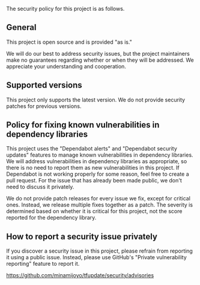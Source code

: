 The security policy for this project is as follows.

## General
This project is open source and is provided "as is."

We will do our best to address security issues, but the project maintainers make no guarantees regarding whether or when they will be addressed. We appreciate your understanding and cooperation.

## Supported versions
This project only supports the latest version. We do not provide security patches for previous versions.

## Policy for fixing known vulnerabilities in dependency libraries
This project uses the "Dependabot alerts" and "Dependabot security updates" features to manage known vulnerabilities in dependency libraries. We will address vulnerabilities in dependency libraries as appropriate, so there is no need to report them as new vulnerabilities in this project. If Dependabot is not working properly for some reason, feel free to create a pull request. For the issue that has already been made public, we don't need to discuss it privately.

We do not provide patch releases for every issue we fix, except for critical ones. Instead, we release multiple fixes together as a patch. The severity is determined based on whether it is critical for this project, not the score reported for the dependency library.

## How to report a security issue privately
If you discover a security issue in this project, please refrain from reporting it using a public issue. Instead, please use GitHub's "Private vulnerability reporting" feature to report it.

https://github.com/minamijoyo/tfupdate/security/advisories

